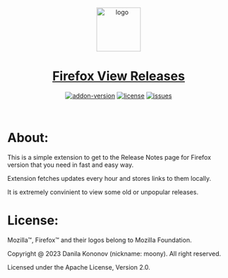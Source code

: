 <div align = "center">
	<br>
	<p>
		<a href="https://addons.mozilla.org/en-US/firefox/addon/firefox-view-releases">
			<img src="./static/logo-256.png" alt="logo" width="100" />
			<h1>Firefox View Releases</h1>
		</a>
	</p>
	<p>
		<a href="https://addons.mozilla.org/en-US/firefox/addon/firefox-view-releases"><img src="https://img.shields.io/amo/v/firefox-view-releases?style=for-the-badge&logo=firefox" alt="addon-version" /></a>
		<a href="https://github.com/i-Moony/firefox-view-releases/"><img src="https://img.shields.io/github/license/i-Moony/firefox-view-releases?style=for-the-badge&logo=github" alt="license" /></a>
		<a href="https://github.com/i-Moony/firefox-view-releases/"><img src="https://img.shields.io/github/issues/i-Moony/firefox-view-releases?style=for-the-badge&logo=github" alt="issues" /></a>
</div>
<br>

# About:
This is a simple extension to get to the Release Notes page for Firefox version that you need in fast and easy way.

Extension fetches updates every hour and stores links to them locally.

It is extremely convinient to view some old or unpopular releases.

# License:
Mozilla™, Firefox™ and their logos belong to Mozilla Foundation.

Copyright @ 2023 Danila Kononov (nickname: moony). All right reserved.

Licensed under the Apache License, Version 2.0.
